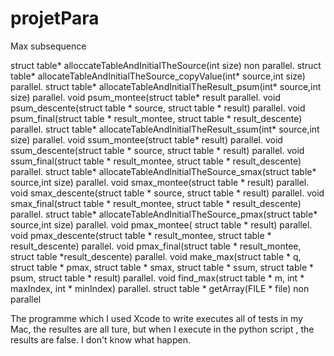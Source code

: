 # projetPara
Max subsequence

struct table* alloccateTableAndInitialTheSource(int size)                                   non parallel. 
struct table* allocateTableAndInitialTheSource_copyValue(int* source,int size)              parallel. 
struct table* allocateTableAndInitialTheResult_psum(int* source,int size)                   parallel. 
void psum_montee(struct table* result                                                       parallel. 
void psum_descente(struct table * source, struct table * result)                            parallel. 
void psum_final(struct table * result_montee, struct table * result_descente)               parallel. 
struct table* allocateTableAndInitialTheResult_ssum(int* source,int size)                   parallel. 
void ssum_montee(struct table* result)                                                      parallel. 
void ssum_descente(struct table * source, struct table * result)                            parallel. 
void ssum_final(struct table * result_montee, struct table * result_descente)               parallel. 
struct table* allocateTableAndInitialTheSource_smax(struct table* source,int size)          parallel. 
void smax_montee(struct table * result)                                                     parallel. 
void smax_descente(struct table * source, struct table * result)                            parallel. 
void smax_final(struct table * result_montee, struct table * result_descente)               parallel. 
struct table* allocateTableAndInitialTheSource_pmax(struct table* source,int size)          parallel. 
void pmax_montee( struct table * result)                                                    parallel. 
void pmax_descente(struct table * result_montee, struct table * result_descente)            parallel. 
void pmax_final(struct table * result_montee, struct table *result_descente)                parallel. 
void make_max(struct table * q, struct table * pmax, struct table * smax, struct table * ssum, struct table * psum, struct table * result)                                                                             parallel. 
void find_max(struct table * m, int * maxIndex, int * minIndex)                             parallel. 
struct table * getArray(FILE * file)                                                        non parallel   





The programme which I used Xcode to write  executes all of tests in my Mac, the resultes are all ture, but when  I execute in the python script , the results are false. I don't know what happen.


